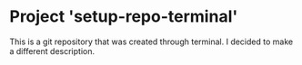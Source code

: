 # Project 'setup-repo-terminal'

This is a git repository that was created through terminal.
I decided to make a different description.
